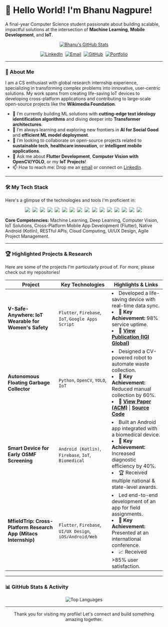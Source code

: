 # 👋 Hello World! I'm Bhanu Nagpure!

A final-year Computer Science student passionate about building scalable, impactful solutions at the intersection of **Machine Learning**, **Mobile Development**, and **IoT**.

<p align="center">
  <a href="https://github.com/bhanu-dev82">
    <img src="https://github-readme-stats.vercel.app/api?username=bhanu-dev82&show_icons=true&theme=radical&hide_border=true&count_private=true&cache_seconds=86400" alt="Bhanu's GitHub Stats" />
  </a>
</p>

<p align="center">
  <!-- Replaced placeholder text with actual links from your resume -->
  <a href="https://www.linkedin.com/in/bhanunagpure/" target="_blank"><img src="https://img.shields.io/badge/LinkedIn-%230077B5.svg?&style=for-the-badge&logo=linkedin&logoColor=white" alt="LinkedIn"/></a> 
  <a href="mailto:bhanunagpure453@gmail.com"><img src="https://img.shields.io/badge/Email-D14836?style=for-the-badge&logo=gmail&logoColor=white" alt="Email"/></a> 
  <!-- I'm adding your GitHub and Portfolio links from the resume header -->
  <a href="https://github.com/bhanu-dev82" target="_blank"><img src="https://img.shields.io/badge/GitHub-%23181717.svg?&style=for-the-badge&logo=github&logoColor=white" alt="GitHub"/></a> 
  <a href="https://bhanu-dev82.github.io/" target="_blank"><img src="https://img.shields.io/badge/Portfolio-WebApp-blue?style=for-the-badge&logo=google-chrome&logoColor=white" alt="Portfolio"/></a>
</p>

---

### 🚀 About Me

I am a CS enthusiast with global research internship experience, specializing in transforming complex problems into innovative, user-centric solutions. My work spans from creating life-saving IoT devices to developing cross-platform applications and contributing to large-scale open-source projects like the **Wikimedia Foundation**.

- 🔭 I’m currently building ML solutions with **cutting-edge text ideology identification algorithms** and diving deeper into **Transformer architectures**.
- 🌱 I’m always learning and exploring new frontiers in **AI for Social Good** and **efficient ML model deployment**.
- 👯 I’m looking to collaborate on open-source projects related to **sustainable tech**, **healthcare innovation**, or **intelligent mobile applications**.
- 💬 Ask me about **Flutter Development**, **Computer Vision with OpenCV/YOLO**, or my **IoT Projects**!
- 📫 How to reach me: Drop me an [email](mailto:bhanu.nagpure@email.com) or connect on [LinkedIn](https://www.linkedin.com/in/bhanunagpure/).

---

### 🛠️ My Tech Stack

Here's a glimpse of the technologies and tools I'm proficient in:

<p align="center">
  <!-- Languages -->
  <a href="#"><img src="https://img.shields.io/badge/Python-3776AB?style=for-the-badge&logo=python&logoColor=white"></a> 
  <a href="#"><img src="https://img.shields.io/badge/Kotlin-7F52FF?style=for-the-badge&logo=kotlin&logoColor=white"></a> 
  <a href="#"><img src="https://img.shields.io/badge/Java-ED8B00?style=for-the-badge&logo=java&logoColor=white"></a> 
  <a href="#"><img src="https://img.shields.io/badge/Dart-0175C2?style=for-the-badge&logo=dart&logoColor=white"></a> 
  <a href="#"><img src="https://img.shields.io/badge/C%2B%2B-00599C?style=for-the-badge&logo=c%2B%2B&logoColor=white"></a> 
  <a href="#"><img src="https://img.shields.io/badge/JavaScript-F7DF1E?style=for-the-badge&logo=javascript&logoColor=black"></a> 
  <a href="#"><img src="https://img.shields.io/badge/SQL-4479A1?style=for-the-badge&logo=postgresql&logoColor=white"></a> 
  <!-- ML/DL Frameworks -->
  <a href="#"><img src="https://img.shields.io/badge/TensorFlow-FF6F00?style=for-the-badge&logo=tensorflow&logoColor=white"></a> 
  <a href="#"><img src="https://img.shields.io/badge/PyTorch-EE4C2C?style=for-the-badge&logo=pytorch&logoColor=white"></a> 
  <a href="#"><img src="https://img.shields.io/badge/scikit--learn-F7931E?style=for-the-badge&logo=scikit-learn&logoColor=white"></a> 
  <a href="#"><img src="https://img.shields.io/badge/OpenCV-5C3EE8?style=for-the-badge&logo=opencv&logoColor=white"></a> 
  <!-- Frameworks & Tools -->
  <a href="#"><img src="https://img.shields.io/badge/Flutter-02569B?style=for-the-badge&logo=flutter&logoColor=white"></a> 
  <a href="#"><img src="https://img.shields.io/badge/Firebase-FFCA28?style=for-the-badge&logo=firebase&logoColor=black"></a> 
  <a href="#"><img src="https://img.shields.io/badge/Android%20Studio-3DDC84?style=for-the-badge&logo=android-studio&logoColor=white"></a> 
  <a href="#"><img src="https://img.shields.io/badge/Google%20Cloud-4285F4?style=for-the-badge&logo=google-cloud&logoColor=white"></a> 
  <a href="#"><img src="https://img.shields.io/badge/Git-F05032?style=for-the-badge&logo=git&logoColor=white"></a> 
</p>

**Core Competencies:** Machine Learning, Deep Learning, Computer Vision, IoT Solutions, Cross-Platform Mobile App Development (Flutter), Native Android (Kotlin), RESTful APIs, Cloud Computing, UI/UX Design, Agile Project Management.

---

### 🏆 Highlighted Projects & Research

Here are some of the projects I'm particularly proud of. For more, please check out my repositories!

| Project                                                                              | Key Technologies                                        | Highlights & Links                                                                                                                                                                                                    |
| ------------------------------------------------------------------------------------ | ------------------------------------------------------- | --------------------------------------------------------------------------------------------------------------------------------------------------------------------------------------------------------------------- |
| **V-Safe-Anywhere: IoT Wearable for Women's Safety**                                 | `Flutter`, `Firebase`, `IoT`, `Google Apps Script`      | <li>Developed a life-saving device with real-time data sync.</li> <li>🌟 **Key Achievement:** 98% service uptime.</li> <li>🔗 **[View Publication (IGI Global)](https://www.igi-global.com/chapter/v-safe-anywhere/343078)**</li>                     |
| **Autonomous Floating Garbage Collector**                                              | `Python`, `OpenCV`, `YOLO`, `IoT`                       | <li>Designed a CV-powered robot to automate waste collection.</li> <li>🌟 **Key Achievement:** Reduced manual collection by 60%.</li> <li>🔗 **[View Paper (ACM)](https://dl.acm.org/doi/abs/10.1145/3708597.3708599)** \| **[Source Code](https://github.com/bhanu-dev82/floating-water-object-detection)**</li> |
| **Smart Device for Early OSMF Screening**                                           | `Android (Kotlin)`, `Firebase`, `IoT`, `Biomedical`     | <li>Built an Android app integrated with a biomedical device.</li> <li>🌟 **Key Achievement:** Increased diagnostic efficiency by 40%.</li> <li>🏆 Received multiple national & state-level awards.</li>          |
| **MfieldTrip: Cross-Platform Research App (Mitacs Internship)**                            | `Flutter`, `Firebase`, `UI/UX Design`, `iOS/Android/Web`| <li>Led end-to-end development of an app for field assignments.</li> <li>🌟 **Key Achievement:** Presented at an international conference.</li> <li>📈 Received >85% user satisfaction.</li>  |

---

### 📊 GitHub Stats & Activity

<p align="center">
  <img src="https://github-readme-stats.vercel.app/api/top-langs/?username=bhanu-dev82&layout=compact&theme=radical&hide_border=true&langs_count=10&cache_seconds=86400" alt="Top Languages" />
</p>

---

<p align="center">
  Thank you for visiting my profile! Let's connect and build something amazing together.
</p>
